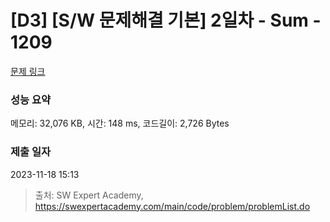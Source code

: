 # [D3] [S/W 문제해결 기본] 2일차 - Sum - 1209 

[문제 링크](https://swexpertacademy.com/main/code/problem/problemDetail.do?contestProbId=AV13_BWKACUCFAYh) 

### 성능 요약

메모리: 32,076 KB, 시간: 148 ms, 코드길이: 2,726 Bytes

### 제출 일자

2023-11-18 15:13



> 출처: SW Expert Academy, https://swexpertacademy.com/main/code/problem/problemList.do